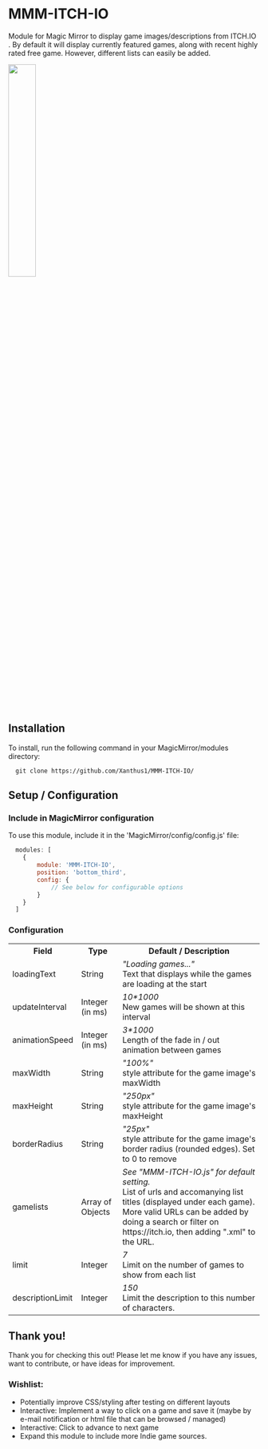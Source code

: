 # MMM-ITCH-IO
Module for Magic Mirror to display game images/descriptions from ITCH.IO .  By default it will display currently featured
games, along with recent highly rated free game. However, different lists can easily be added.

<img src="https://raw.githubusercontent.com/Xanthus1/MMM-ITCH-IO/master/screenshots/example.png" width="33%"></img>

## Installation
To install, run the following command in your MagicMirror/modules directory:
```shell
  git clone https://github.com/Xanthus1/MMM-ITCH-IO/
```

## Setup / Configuration

### Include in MagicMirror configuration
To use this module, include it in the 'MagicMirror/config/config.js' file:
```js
  modules: [
    {
        module: 'MMM-ITCH-IO',
        position: 'bottom_third',  
        config: {
            // See below for configurable options
        }
    }
  ]
```

### Configuration
<table>
    <tr>
        <th> Field </th>
        <th> Type </th>
        <th> Default / Description </th>
    </tr>
    <tr>
        <td>loadingText</td>
        <td>String </td>
        <td><i>"Loading games..."</i><br> Text that displays while the games are loading at the start</td>
    <tr>
    <tr>
        <td>updateInterval</td>
        <td>Integer (in ms)</td>
        <td><i>10*1000</i><br>New games will be shown at this interval</td>
    <tr>
    <tr>
        <td>animationSpeed</td>
        <td>Integer (in ms)</td>
        <td><i>3*1000</i><br>Length of the fade in / out animation between games</td>
    <tr>
    <tr>
        <td>maxWidth</td>
        <td>String</td>
        <td><i>"100%"</i><br>style attribute for the game image's maxWidth</td>
    <tr>
    <tr>
        <td>maxHeight</td>
        <td>String</td>
        <td><i>"250px"</i><br>style attribute for the game image's maxHeight</td>
    <tr>
    <tr>
        <td>borderRadius</td>
        <td>String</td>
        <td><i>"25px"</i><br>style attribute for the game image's border radius (rounded edges). Set to 0 to remove</td>
    <tr>
    <tr>
        <td>gamelists</td>
        <td> Array of Objects</td>
        <td>          
          <i>See "MMM-ITCH-IO.js" for default setting.</i><br>
          List of urls and accomanying list titles (displayed under each game). More valid URLs can be added by doing a search or filter on https://itch.io, then adding ".xml" to the URL.
        </td>
    </tr>
    <tr>
        <td>limit</td>
        <td> Integer</td>
        <td> <i>7</i><br> Limit on the number of games to show from each list </td>
    </tr>
    <tr>
        <td>descriptionLimit</td>
        <td> Integer</td>
        <td> <i>150</i><br> Limit the description to this number of characters. </td>
    </tr>
        
</table>

## Thank you!
Thank you for checking this out! Please let me know if you have any issues, want to contribute, or have ideas for improvement.

### Wishlist:
 - Potentially improve CSS/styling after testing on different layouts
 - Interactive: Implement a way to click on a game and save it (maybe by e-mail notification or html file that can be browsed / managed)
 - Interactive: Click to advance to next game
 - Expand this module to include more Indie game sources.
